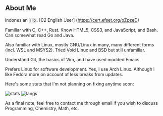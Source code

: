 ## About Me

Indonesian 🇮🇩. [C2 English User] (https://cert.efset.org/oZpzeD)

Familiar with C, C++, Rust. Know HTML5, CSS3, and JavaScript, and Bash. Can somewhat read Go and Java.

Also familiar with Linux, mostly GNU/Linux in many, many different forms (incl. WSL and MSYS2). Tried Void Linux and BSD but still unfamiliar.

Understand Git, the basics of Vim, and have used modded Emacs.

Prefers Linux for software development. Yes, I use Arch Linux. Although I like Fedora more on account of less breaks from updates.

Here's some stats that I'm not planning on fixing anytime soon:

![stats](https://github-readme-stats.vercel.app/api?username=AntimatterReactor&theme=aura_dark&show_icons=true&count_private=true)
![langs](https://github-readme-stats.vercel.app/api/top-langs/?username=AntimatterReactor&theme=aura_dark&layout=compact&langs_count=6)

As a final note, feel free to contact me through email if you wish to discuss Programming, Chemistry, Math, etc.